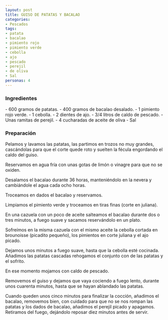 ```yaml
---
layout: post
title: GUISO DE PATATAS Y BACALAO
categories:
- Pescados
tags:
- patata
- bacalao
- pimiento rojo 
- pimiento verde
- cebolla
- ajo
- pescado
- perejil
- de oliva
- Sal
personas: 4 
---
```

<h3>Ingredientes</h3>
- 600 gramos de patatas.
- 400 gramos de bacalao desalado.
- 1 pimiento rojo verde.
- 1 cebolla.
- 2 dientes de ajo.
- 3/4 litros de caldo de pescado.
- Unas ramitas de perejil.
- 4 cucharadas de aceite de oliva
- Sal

<h3>Preparación</h3>
Pelamos y lavamos las patatas, las partimos en trozos no muy grandes, cascándolas para que el corte quede roto y suelten la fécula engordando el caldo del guiso.

Reservamos en agua fría con unas gotas de limón o vinagre para que no se oxiden.

Desalamos el bacalao durante 36 horas, manteniéndolo en la nevera y cambiándole el agua cada ocho horas.

Troceamos en dados el bacalao y reservamos.

Limpiamos el pimiento verde y troceamos en tiras finas (corte en juliana).

En una cazuela con un poco de aceite salteamos el bacalao durante dos o tres minutos, a fuego suave y sacamos reservándolo en un plato.

Sofreímos en la misma cazuela con el mismo aceite la cebolla cortada en brounoisse (picadito pequeño), los pimientos en corte juliana y el ajo picado.

Dejamos unos minutos a fuego suave, hasta que la cebolla esté cocinada. Añadimos las patatas cascadas rehogamos el conjunto con de las patatas y el sofrito.

En ese momento mojamos con caldo de pescado.

Removemos el guiso y dejamos que vaya cociendo a fuego lento, durante unos cuarenta minutos, hasta que se hayan ablandado las patatas.

Cuando queden unos cinco minutos para finalizar la cocción, añadimos el bacalao, removemos bien, con cuidado para que no se nos rompan las patatas y los dados de bacalao, añadimos el perejil picado y apagamos. Retiramos del fuego, dejándolo reposar diez minutos antes de servir.
